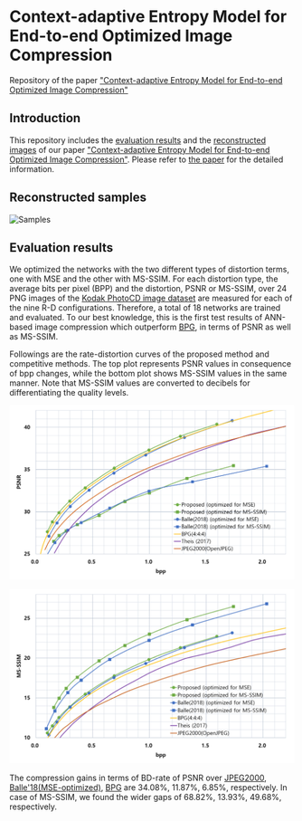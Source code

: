 #  Context-adaptive Entropy Model for End-to-end Optimized Image Compression
Repository of the paper ["Context-adaptive Entropy Model for End-to-end Optimized Image Compression"](http://arxiv.org/abs/1809.10452)

## Introduction
This repository includes the [evaluation results](https://github.com/JooyoungLeeETRI/CA_Entropy_Model/tree/master/Evaluation%20Results) and the [reconstructed images](https://github.com/JooyoungLeeETRI/CA_Entropy_Model/tree/master/Reconstructed%20images) of our paper ["Context-adaptive Entropy Model for End-to-end Optimized Image Compression"](http://arxiv.org/abs/1809.10452). Please refer to [the paper](http://arxiv.org/abs/1809.10452) for the detailed information.

## Reconstructed samples
![Samples](./figures/samplecomparison.png)

## Evaluation results
We optimized the networks with the two different types of distortion terms, one with MSE and the other with MS-SSIM. For each distortion type, the average bits per pixel (BPP) and the distortion, PSNR or MS-SSIM, over 24 PNG images of the [Kodak PhotoCD image dataset](http://r0k.us/graphics/kodak/) are measured for each of the nine R-D configurations. Therefore, a total of 18 networks are trained and evaluated. To our best knowledge, this is the first test results of ANN-based image compression which outperform [BPG](https://bellard.org/bpg/), in terms of PSNR as well as MS-SSIM.

Followings are the rate-distortion curves of the proposed method and competitive methods. The top plot represents PSNR values in consequence of bpp changes, while the bottom plot shows MS-SSIM values in the same manner. Note that MS-SSIM values are converted to decibels for differentiating the quality levels. 

![RD-PSNR](./figures/RD_PSNR.png)


![RD-MS-SSIM](./figures/RD_MSSSIM.png)

The compression gains in terms of BD-rate of PSNR over [JPEG2000](http://www.openjpeg.org/), [Balle'18(MSE-optimized)](https://arxiv.org/abs/1802.01436), [BPG](https://bellard.org/bpg/) are 34.08\%, 11.87\%, 6.85\%, respectively. In case of MS-SSIM, we found the wider gaps of 68.82\%, 13.93\%, 49.68\%, respectively.
